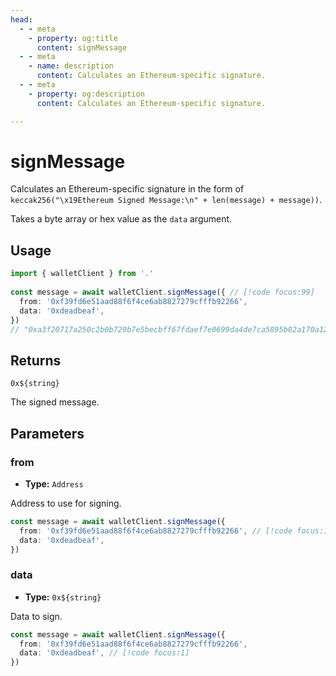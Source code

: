 ```yaml
---
head:
  - - meta
    - property: og:title
      content: signMessage
  - - meta
    - name: description
      content: Calculates an Ethereum-specific signature.
  - - meta
    - property: og:description
      content: Calculates an Ethereum-specific signature.

---
```


# signMessage

Calculates an Ethereum-specific signature in the form of `keccak256("\x19Ethereum Signed Message:\n" + len(message) + message))`.

Takes a byte array or hex value as the `data` argument.

## Usage

```ts
import { walletClient } from '.'
 
const message = await walletClient.signMessage({ // [!code focus:99]
  from: '0xf39fd6e51aad88f6f4ce6ab8827279cfffb92266',
  data: '0xdeadbeaf',
})
// "0xa3f20717a250c2b0b729b7e5becbff67fdaef7e0699da4de7ca5895b02a170a12d887fd3b17bfdce3481f10bea41f45ba9f709d39ce8325427b57afcfc994cee1b"
```

## Returns

`0x${string}`

The signed message.

## Parameters

### from

- **Type:** `Address`

Address to use for signing.

```ts
const message = await walletClient.signMessage({
  from: '0xf39fd6e51aad88f6f4ce6ab8827279cfffb92266', // [!code focus:1]
  data: '0xdeadbeaf',
})
```

### data

- **Type:** `0x${string}`

Data to sign.

```ts
const message = await walletClient.signMessage({
  from: '0xf39fd6e51aad88f6f4ce6ab8827279cfffb92266',
  data: '0xdeadbeaf', // [!code focus:1]
})
```
